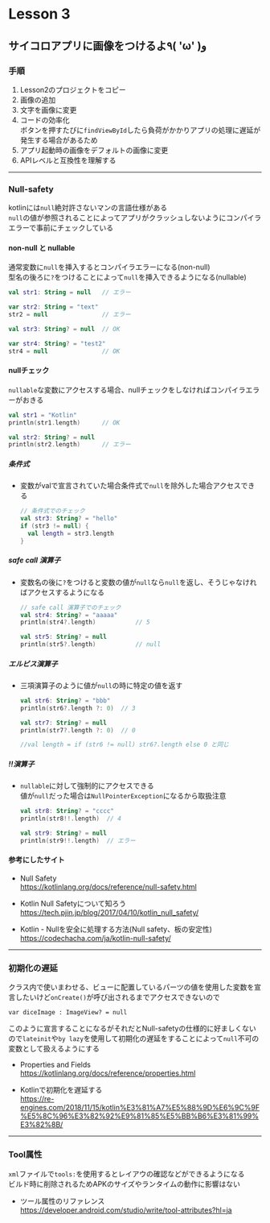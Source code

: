 # Lesson 3

## サイコロアプリに画像をつけるよ٩( 'ω' )و

### 手順

1. Lesson2のプロジェクトをコピー
2. 画像の追加
3. 文字を画像に変更
4. コードの効率化<br>
  ボタンを押すたびに`findViewById`したら負荷がかかりアプリの処理に遅延が発生する場合があるため
5. アプリ起動時の画像をデフォルトの画像に変更
6. APIレベルと互換性を理解する

--------------------------------------------------------------------------------

### Null-safety

kotlinには`null`絶対許さないマンの言語仕様がある<br>
`null`の値が参照されることによってアプリがクラッシュしないようにコンパイラエラーで事前にチェックしている

#### non-null と nullable

通常変数に`null`を挿入するとコンパイラエラーになる(non-null)<br>
型名の後ろに`?`をつけることによって`null`を挿入できるようになる(nullable)

```kotlin
val str1: String = null   // エラー

var str2: String = "text"
str2 = null               // エラー

val str3: String? = null  // OK

var str4: String? = "test2"  
str4 = null               // OK
```

#### nullチェック

`nullable`な変数にアクセスする場合、nullチェックをしなければコンパイラエラーがおきる

```kotlin
val str1 = "Kotlin"
println(str1.length)      // OK

val str2: String? = null
println(str2.length)      // エラー
```

##### 条件式

- 変数がvalで宣言されていた場合条件式で`null`を除外した場合アクセスできる

  ```kotlin
  // 条件式でのチェック
  val str3: String? = "hello"
  if (str3 != null) {
    val length = str3.length
  }
  ```

##### safe call 演算子

- 変数名の後に`?`をつけると変数の値が`null`なら`null`を返し、そうじゃなければアクセスするようになる

  ```kotlin
  // safe call 演算子でのチェック
  val str4: String? = "aaaaa"
  println(str4?.length)           // 5

  val str5: String? = null
  println(str5?.length)           // null
  ```

##### エルビス演算子

- 三項演算子のように値が`null`の時に特定の値を返す

  ```kotlin
  val str6: String? = "bbb"
  println(str6?.length ?: 0)  // 3

  val str7: String? = null
  println(str7?.length ?: 0)  // 0

  //val length = if (str6 != null) str6?.length else 0 と同じ
  ```

##### !!演算子

- `nullable`に対して強制的にアクセスできる<br>
  値が`null`だった場合は`NullPointerException`になるから取扱注意

  ```kotlin
  val str8: String? = "cccc"
  println(str8!!.length)  // 4

  val str9: String? = null
  println(str9!!.length)  // エラー
  ```

#### 参考にしたサイト

- Null Safety<br>
  <https://kotlinlang.org/docs/reference/null-safety.html>

- Kotlin Null Safetyについて知ろう<br>
  <https://tech.pjin.jp/blog/2017/04/10/kotlin_null_safety/>

- Kotlin - Nullを安全に処理する方法(Null safety、板の安定性)<br>
  <https://codechacha.com/ja/kotlin-null-safety/>

--------------------------------------------------------------------------------

### 初期化の遅延

クラス内で使いまわせる、ビューに配置しているパーツの値を使用した変数を宣言したいけど`onCreate()`が呼び出されるまでアクセスできないので

```
var diceImage : ImageView? = null
```

このように宣言することになるがそれだとNull-safetyの仕様的に好ましくないので`lateinit`や`by lazy`を使用して初期化の遅延をすることによって`null`不可の変数として扱えるようにする

- Properties and Fields<br>
  <https://kotlinlang.org/docs/reference/properties.html>

- Kotlinで初期化を遅延する<br>
  <https://re-engines.com/2018/11/15/kotlin%E3%81%A7%E5%88%9D%E6%9C%9F%E5%8C%96%E3%82%92%E9%81%85%E5%BB%B6%E3%81%99%E3%82%8B/>

--------------------------------------------------------------------------------

### Tool属性

`xml`ファイルで`tools:`を使用するとレイアウの確認などができるようになる<br>
ビルド時に削除されるためAPKのサイズやランタイムの動作に影響はない

- ツール属性のリファレンス<br>
  <https://developer.android.com/studio/write/tool-attributes?hl=ja>

